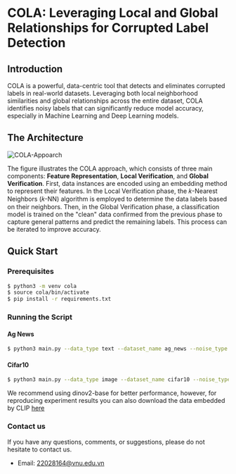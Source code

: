 # COLA: Leveraging Local and Global Relationships for Corrupted Label Detection     


## Introduction
COLA is a powerful, data-centric tool that detects and eliminates corrupted labels in real-world datasets. Leveraging both local neighborhood similarities and global relationships across the entire dataset, COLA identifies noisy labels that can significantly reduce model accuracy, especially in Machine Learning and Deep Learning models.

## The Architecture

![COLA-Appoarch](figs/COLA.png)

The figure illustrates the COLA approach, which consists of three main components: **Feature Representation**, **Local Verification**, and **Global Verification**. First, data instances are encoded using an embedding method to represent their features. In the Local Verification phase, the 𝑘-Nearest Neighbors (𝑘-NN) algorithm is employed to determine the data labels based on their neighbors. Then, in the Global Verification phase, a classification model is trained on the "clean" data confirmed from the previous phase to capture general patterns and predict the remaining labels. This process can be iterated to improve accuracy.

## Quick Start
### Prerequisites
```bash
$ python3 -m venv cola
$ source cola/bin/activate
$ pip install -r requirements.txt
```
### Running the Script

#### Ag News
```bash
$ python3 main.py --data_type text --dataset_name ag_news --noise_type sym --error_rate 0.05 --encode_model bert-base-uncased
```

#### Cifar10
```bash
$ python3 main.py --data_type image --dataset_name cifar10 --noise_type sym --error_rate 0.05 --encode_model facebook/dinov2-base
```
We recommend using dinov2-base for better performance, however, for reproducing experiment results you can also download the data embedded by CLIP [here](https://drive.google.com/drive/folders/1b6U_x3NzdXa7tc23CkN5aEMdHS44kVhX?usp=sharing)

### Contact us
If you have any questions, comments, or suggestions, please do not hesitate to contact us.
- Email: 22028164@vnu.edu.vn
